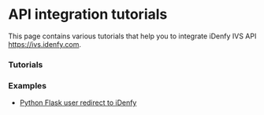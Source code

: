 # API integration tutorials
This page contains various tutorials that help you to integrate iDenfy IVS API https://ivs.idenfy.com.

### Tutorials

### Examples
- [Python Flask user redirect to iDenfy](https://github.com/idenfy/Documentation/blob/master/pages/tutorials/api-integration/PythonFlaskRedirectExample.md)

